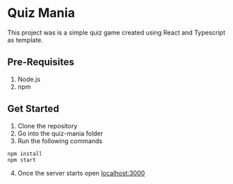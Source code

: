 # Quiz Mania

This project was is a simple quiz game created using React and Typescript as template.

## Pre-Requisites
1. Node.js
2. npm

## Get Started

1. Clone the repository
2. Go into the quiz-mania folder
3. Run the following commands
```
npm install
npm start
```
4. Once the server starts open [localhost:3000](https://localhost:3000)